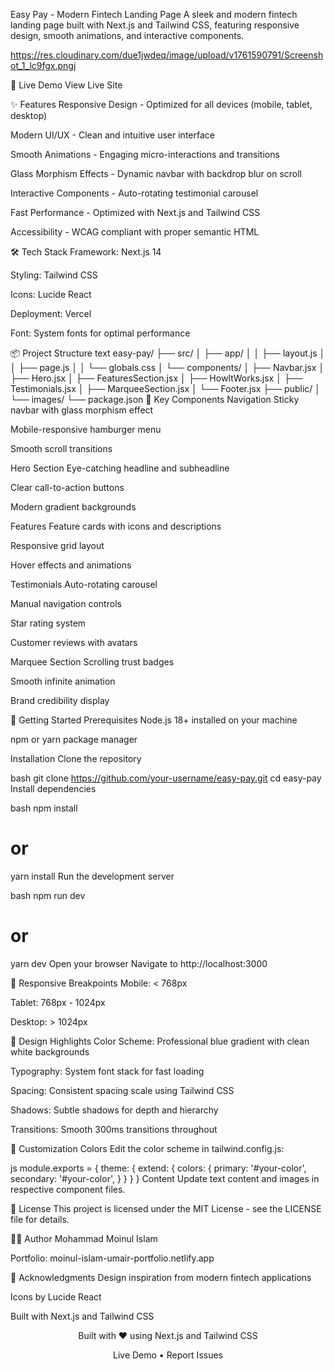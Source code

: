 Easy Pay - Modern Fintech Landing Page
A sleek and modern fintech landing page built with Next.js and Tailwind CSS, featuring responsive design, smooth animations, and interactive components.

https://res.cloudinary.com/due1jwdeq/image/upload/v1761590791/Screenshot_1_lc9fgx.pngj

🚀 Live Demo
View Live Site

✨ Features
Responsive Design - Optimized for all devices (mobile, tablet, desktop)

Modern UI/UX - Clean and intuitive user interface

Smooth Animations - Engaging micro-interactions and transitions

Glass Morphism Effects - Dynamic navbar with backdrop blur on scroll

Interactive Components - Auto-rotating testimonial carousel

Fast Performance - Optimized with Next.js and Tailwind CSS

Accessibility - WCAG compliant with proper semantic HTML

🛠️ Tech Stack
Framework: Next.js 14

Styling: Tailwind CSS

Icons: Lucide React

Deployment: Vercel

Font: System fonts for optimal performance

📦 Project Structure
text
easy-pay/
├── src/
│   ├── app/
│   │   ├── layout.js
│   │   ├── page.js
│   │   └── globals.css
│   └── components/
│       ├── Navbar.jsx
│       ├── Hero.jsx
│       ├── FeaturesSection.jsx
│       ├── HowItWorks.jsx
│       ├── Testimonials.jsx
│       ├── MarqueeSection.jsx
│       └── Footer.jsx
├── public/
│   └── images/
└── package.json
🎯 Key Components
Navigation
Sticky navbar with glass morphism effect

Mobile-responsive hamburger menu

Smooth scroll transitions

Hero Section
Eye-catching headline and subheadline

Clear call-to-action buttons

Modern gradient backgrounds

Features
Feature cards with icons and descriptions

Responsive grid layout

Hover effects and animations

Testimonials
Auto-rotating carousel

Manual navigation controls

Star rating system

Customer reviews with avatars

Marquee Section
Scrolling trust badges

Smooth infinite animation

Brand credibility display

🚀 Getting Started
Prerequisites
Node.js 18+ installed on your machine

npm or yarn package manager

Installation
Clone the repository

bash
git clone https://github.com/your-username/easy-pay.git
cd easy-pay
Install dependencies

bash
npm install
# or
yarn install
Run the development server

bash
npm run dev
# or
yarn dev
Open your browser
Navigate to http://localhost:3000

📱 Responsive Breakpoints
Mobile: < 768px

Tablet: 768px - 1024px

Desktop: > 1024px

🎨 Design Highlights
Color Scheme: Professional blue gradient with clean white backgrounds

Typography: System font stack for fast loading

Spacing: Consistent spacing scale using Tailwind CSS

Shadows: Subtle shadows for depth and hierarchy

Transitions: Smooth 300ms transitions throughout

🔧 Customization
Colors
Edit the color scheme in tailwind.config.js:

js
module.exports = {
  theme: {
    extend: {
      colors: {
        primary: '#your-color',
        secondary: '#your-color',
      }
    }
  }
}
Content
Update text content and images in respective component files.

📄 License
This project is licensed under the MIT License - see the LICENSE file for details.

👨‍💻 Author
Mohammad Moinul Islam



Portfolio: moinul-islam-umair-portfolio.netlify.app

🙏 Acknowledgments
Design inspiration from modern fintech applications

Icons by Lucide React

Built with Next.js and Tailwind CSS

<div align="center">
Built with ❤️ using Next.js and Tailwind CSS

Live Demo • Report Issues

</div>